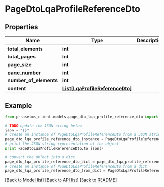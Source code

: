 # PageDtoLqaProfileReferenceDto

## Properties

| Name                   | Type                                                          | Description | Notes      |
| ---------------------- | ------------------------------------------------------------- | ----------- | ---------- |
| **total_elements**     | **int**                                                       |             | [optional] |
| **total_pages**        | **int**                                                       |             | [optional] |
| **page_size**          | **int**                                                       |             | [optional] |
| **page_number**        | **int**                                                       |             | [optional] |
| **number_of_elements** | **int**                                                       |             | [optional] |
| **content**            | [**List[LqaProfileReferenceDto]**](LqaProfileReferenceDto.md) |             | [optional] |

## Example

```python
from phrasetms_client.models.page_dto_lqa_profile_reference_dto import PageDtoLqaProfileReferenceDto

# TODO update the JSON string below
json = "{}"
# create an instance of PageDtoLqaProfileReferenceDto from a JSON string
page_dto_lqa_profile_reference_dto_instance = PageDtoLqaProfileReferenceDto.from_json(json)
# print the JSON string representation of the object
print PageDtoLqaProfileReferenceDto.to_json()

# convert the object into a dict
page_dto_lqa_profile_reference_dto_dict = page_dto_lqa_profile_reference_dto_instance.to_dict()
# create an instance of PageDtoLqaProfileReferenceDto from a dict
page_dto_lqa_profile_reference_dto_from_dict = PageDtoLqaProfileReferenceDto.from_dict(page_dto_lqa_profile_reference_dto_dict)
```

[[Back to Model list]](../README.md#documentation-for-models) [[Back to API list]](../README.md#documentation-for-api-endpoints) [[Back to README]](../README.md)
